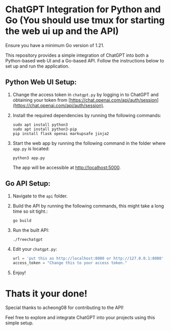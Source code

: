 # ChatGPT Integration for Python and Go (You should use tmux for starting the web ui up and the API)
Ensure you have a minimum Go version of 1.21.

This repository provides a simple integration of ChatGPT into both a Python-based web UI and a Go-based API. Follow the instructions below to set up and run the application.

## Python Web UI Setup:

1. Change the access token in `chatgpt.py` by logging in to ChatGPT and obtaining your token from [https://chat.openai.com/api/auth/session](https://chat.openai.com/api/auth/session).

2. Install the required dependencies by running the following commands:

   ```
   sudo apt install python3
   sudo apt install python3-pip
   pip install flask openai markupsafe jinja2
   ```

3. Start the web app by running the following command in the folder where `app.py` is located:

   ```
   python3 app.py
   ```

   The app will be accessible at [http://localhost:5000](http://localhost:5000).

## Go API Setup:

1. Navigate to the `api` folder.

2. Build the API by running the following commands, this might take a long time so sit tight.:

   ```
   go build
   ```

3. Run the built API:

   ```
   ./freechatgpt
   ```

4. Edit your `chatgpt.py`:

   ```python
   url = 'put this as http://localhost:8080 or http://127.0.0.1:8080'
   access_token = "Change this to your access token."
   ```

5. Enjoy!

# Thats it your done!

Special thanks to acheong08 for contributing to the API!

Feel free to explore and integrate ChatGPT into your projects using this simple setup.
